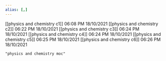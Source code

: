 ```yaml
---
alias: [,]
---
```

[[physics and chemistry c1]] 06:08 PM 18/10/2021
[[physics and chemistry c2]] 06:22 PM 18/10/2021
[[physics and chemistry c3]] 06:24 PM 18/10/2021
[[physics and chemistry c4]] 06:24 PM 18/10/2021
[[physics and chemistry c5]] 06:25 PM 18/10/2021
[[physics and chemistry c6]] 06:26 PM 18/10/2021

```query 2021-10-16 14:07
"physics and chemistry moc"
```